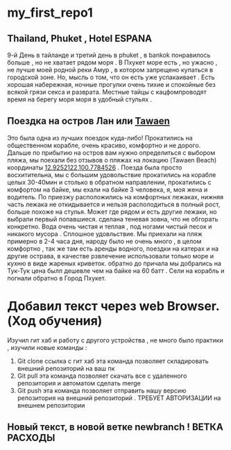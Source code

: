 # my_first_repo1

## Thailand, Phuket , Hotel ESPANA
9-й День в тайланде и третий день в phuket , в bankok понравилось больше , но не хватает рядом моря . В Пхукет море есть , но ужасно , не лучше моей родной реки Амур , в котором запрещено купаться в городской зоне. Но, мысль о том, что он есть уже успакаивает . Есть хорошая набережная, ночные прогулки очень тихие и спокойные без всякой грязи секса и разврата. Местные тайцы с кацфомпроводят время на берегу моря моря в удобный стульях .

## Поездка на остров Лан или [Tawaen](https://maps.app.goo.gl/1oK1a72hiu7LfSwX8)
Это была одна из лучших поездок куда-либо! Прокатились на общественном корабле, очень красиво, комфортно и не дорого.
Дальше по прибытию на остров вам нужно определиться с выбором пляжа, мы поехали без отзывов о пляжах на локацию (Tawaen Beach) координаты [12.9252122,100.7784526](https://maps.app.goo.gl/1oK1a72hiu7LfSwX8) . Поезда была просто восхитительна, мы с большим удовольствие прокатились на корабле целых 30-40мин и столько в обратном направлении, прокатились с комфортом на байке, мы ехали на байке 3 человека, я, моя жена и водитель. По приезжу расположились на комфортных лежаках, нижняя часть лежака не откидывается и нельзя располодиться в полный рост, больше похоже на стулья. Может где рядом и есть другие лежаки, но выбрали первый попавшиеся. сделана теневая зовна, что не обгорать конкретно. Вода очень чистая и теплая , под ногами чистый песок и никакого мусора . Сплошное удовльствие. Мы приехали на пляж примерно в 2-4 часа дня, народу было не очень много , в целом комфортно , так же там есть аренды водного, поездки на катерах и на другие острава, в качестве рзвлечение использовали только море и кухню в виде жареных криветок. обратно до причала мы добрались на Тук-Тук цена былп дешевле чем на байке на 60 батт . Сели на корабль и погнали обратно в Город Пхукет. 

# Добавил текст через web Browser. (Ход обучения)
Изучил гит хаб и работу с другого устройства , не много было практики , изучили новые команды : 
1. Git clone ссылка с гит хаб эта команда позволяет складировать внешний репозиторий на ваш пк 
2. Git pull эта команда позволяет скачать все с удаленного репозитория и автоматом сделать merge 
3. Git push эта команда позволяет отправить нашу версию репозитория на внешний репозиторий . ТРЕБУЕТ АВТОРИЗАЦИИ на внешнем репозитории

## Новый текст, в новой ветке newbranch ! ВЕТКА РАСХОДЫ